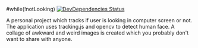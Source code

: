 #while(!notLooking)
[![DevDependencies Status](http://img.shields.io/david/dev/eduardolundgren/tracking.js.svg?style=flat)](https://david-dm.org/eduardolundgren/tracking.js#info=devDependencies)

A personal project which tracks if user is looking in computer screen or not.
The application uses tracking.js and opencv to detect human face.
A collage of awkward and weird images is created which you probably don't want
to share with anyone.
